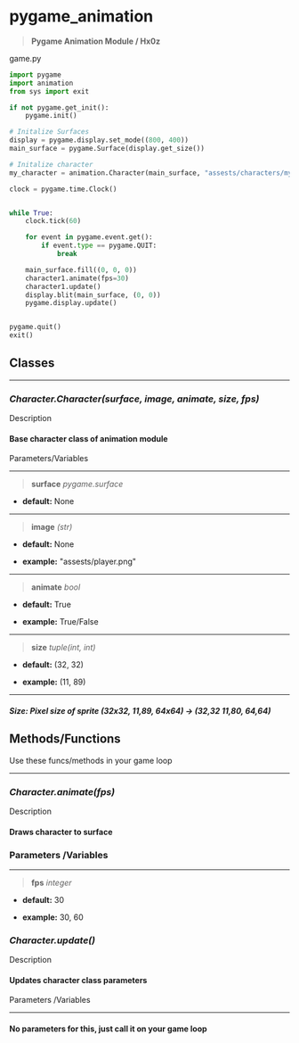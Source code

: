 # pygame_animation

> **Pygame Animation Module / Hx0z**

game.py

```py
import pygame
import animation
from sys import exit

if not pygame.get_init():
    pygame.init()

# Initalize Surfaces
display = pygame.display.set_mode((800, 400))
main_surface = pygame.Surface(display.get_size())

# Initalize character
my_character = animation.Character(main_surface, "assests/characters/mycharacter.png", True)

clock = pygame.time.Clock()


while True:
    clock.tick(60)

    for event in pygame.event.get():
        if event.type == pygame.QUIT:
            break

    main_surface.fill((0, 0, 0))
    character1.animate(fps=30)
    character1.update()
    display.blit(main_surface, (0, 0))
    pygame.display.update()


pygame.quit()
exit()
```

## **Classes**

---

### *Character.Character(surface, image, animate, size, fps)*

Description

#### Base character class of animation module

Parameters/Variables

---
> **surface** *pygame.surface*

- **default:** None

---
> **image** *(str)*

- **default:** None

- **example:** "assests/player.png"

---
> **animate** *bool*

- **default:** True

- **example:** True/False

---
> **size** *tuple(int, int)*

- **default:** (32, 32)

- **example:** (11, 89)

---

##### **Size:** *Pixel size of sprite (32x32, 11,89, 64x64) -> (32,32 11,80, 64,64)*

## **Methods/Functions**

Use these funcs/methods in your game loop

---

### *Character.animate(fps)*

Description

#### Draws character to surface

### **Parameters /Variables**

---
> **fps** *integer*

- **default:** 30

- **example:** 30, 60

### *Character.update()*

Description

#### Updates character class parameters

Parameters /Variables

---

#### No parameters for this, just call it on your game loop
